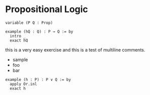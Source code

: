 # Propositional Logic

```lean
variable (P Q : Prop)

example (hQ : Q) : P → Q := by
  intro _
  exact hQ
```

this is a very easy exercise
and this is a test of
multiline comments.
* sample
* foo
* bar

```lean
example (h : P) : P ∨ Q := by
  apply Or.inl
  exact h
```
